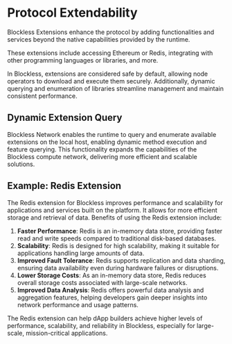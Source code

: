 # Protocol Extendability

Blockless Extensions enhance the protocol by adding functionalities and services beyond the native capabilities provided by the runtime.

These extensions include accessing Ethereum or Redis, integrating with other programming languages or libraries, and more.

In Blockless, extensions are considered safe by default, allowing node operators to download and execute them securely. Additionally, dynamic querying and enumeration of libraries streamline management and maintain consistent performance.

## Dynamic Extension Query

Blockless Network enables the runtime to query and enumerate available extensions on the local host, enabling dynamic method execution and feature querying. This functionality expands the capabilities of the Blockless compute network, delivering more efficient and scalable solutions.

## Example: Redis Extension

The Redis extension for Blockless improves performance and scalability for applications and services built on the platform. It allows for more efficient storage and retrieval of data. Benefits of using the Redis extension include:

1. **Faster Performance**: Redis is an in-memory data store, providing faster read and write speeds compared to traditional disk-based databases.
2. **Scalability**: Redis is designed for high scalability, making it suitable for applications handling large amounts of data.
3. **Improved Fault Tolerance**: Redis supports replication and data sharding, ensuring data availability even during hardware failures or disruptions.
4. **Lower Storage Costs**: As an in-memory data store, Redis reduces overall storage costs associated with large-scale networks.
5. **Improved Data Analysis**: Redis offers powerful data analysis and aggregation features, helping developers gain deeper insights into network performance and usage patterns.

The Redis extension can help dApp builders achieve higher levels of performance, scalability, and reliability in Blockless, especially for large-scale, mission-critical applications.
